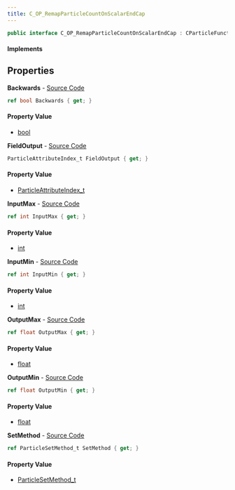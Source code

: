 ```yaml
---
title: C_OP_RemapParticleCountOnScalarEndCap
---
```


```csharp
public interface C_OP_RemapParticleCountOnScalarEndCap : CParticleFunctionOperator, CParticleFunction, ISchemaClass<CParticleFunction>, ISchemaClass<CParticleFunctionOperator>, ISchemaClass<C_OP_RemapParticleCountOnScalarEndCap>, ISchemaField, ISchemaClass, INativeHandle
```

#### Implements

## Properties

**Backwards** - [Source Code](https://github.com/swiftly-solution/swiftlys2/blob/main/managed/src/SwiftlyS2.Generated/Schemas/Interfaces/C_OP_RemapParticleCountOnScalarEndCap.cs#L26)

```csharp
ref bool Backwards { get; }
```

#### Property Value

- [bool](https://learn.microsoft.com/dotnet/api/system.boolean)

**FieldOutput** - [Source Code](https://github.com/swiftly-solution/swiftlys2/blob/main/managed/src/SwiftlyS2.Generated/Schemas/Interfaces/C_OP_RemapParticleCountOnScalarEndCap.cs#L16)

```csharp
ParticleAttributeIndex_t FieldOutput { get; }
```

#### Property Value

- [ParticleAttributeIndex_t](/docs/api/shared/schemadefinitions/particleattributeindex_t)

**InputMax** - [Source Code](https://github.com/swiftly-solution/swiftlys2/blob/main/managed/src/SwiftlyS2.Generated/Schemas/Interfaces/C_OP_RemapParticleCountOnScalarEndCap.cs#L20)

```csharp
ref int InputMax { get; }
```

#### Property Value

- [int](https://learn.microsoft.com/dotnet/api/system.int32)

**InputMin** - [Source Code](https://github.com/swiftly-solution/swiftlys2/blob/main/managed/src/SwiftlyS2.Generated/Schemas/Interfaces/C_OP_RemapParticleCountOnScalarEndCap.cs#L18)

```csharp
ref int InputMin { get; }
```

#### Property Value

- [int](https://learn.microsoft.com/dotnet/api/system.int32)

**OutputMax** - [Source Code](https://github.com/swiftly-solution/swiftlys2/blob/main/managed/src/SwiftlyS2.Generated/Schemas/Interfaces/C_OP_RemapParticleCountOnScalarEndCap.cs#L24)

```csharp
ref float OutputMax { get; }
```

#### Property Value

- [float](https://learn.microsoft.com/dotnet/api/system.single)

**OutputMin** - [Source Code](https://github.com/swiftly-solution/swiftlys2/blob/main/managed/src/SwiftlyS2.Generated/Schemas/Interfaces/C_OP_RemapParticleCountOnScalarEndCap.cs#L22)

```csharp
ref float OutputMin { get; }
```

#### Property Value

- [float](https://learn.microsoft.com/dotnet/api/system.single)

**SetMethod** - [Source Code](https://github.com/swiftly-solution/swiftlys2/blob/main/managed/src/SwiftlyS2.Generated/Schemas/Interfaces/C_OP_RemapParticleCountOnScalarEndCap.cs#L28)

```csharp
ref ParticleSetMethod_t SetMethod { get; }
```

#### Property Value

- [ParticleSetMethod_t](/docs/api/shared/schemadefinitions/particlesetmethod_t)


